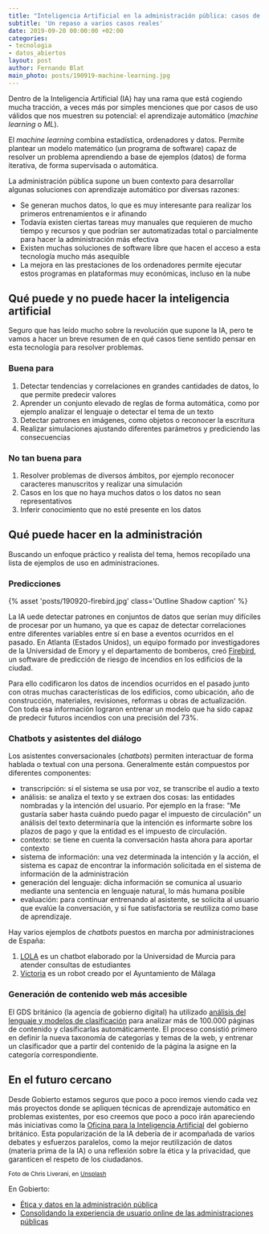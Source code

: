 ```yaml
---
title: "Inteligencia Artificial en la administración pública: casos de uso"
subtitle: 'Un repaso a varios casos reales'
date: 2019-09-20 00:00:00 +02:00
categories:
- tecnologia
- datos_abiertos
layout: post
author: Fernando Blat
main_photo: posts/190919-machine-learning.jpg
---
```


Dentro de la Inteligencia Artificial (IA) hay una rama que está cogiendo mucha tracción, a veces más por simples menciones que por casos de uso válidos que nos muestren su potencial: el aprendizaje automático (_machine learning_ o _ML_).

El _machine learning_ combina estadística, ordenadores y datos. Permite plantear un modelo matemático (un programa de software) capaz de resolver un problema aprendiendo a base de ejemplos (datos) de forma iterativa, de forma supervisada o automática.

La administración pública supone un buen contexto para desarrollar algunas soluciones con aprendizaje automático por diversas razones:

- Se generan muchos datos, lo que es muy interesante para realizar los primeros entrenamientos e ir afinando
- Todavía existen ciertas tareas muy manuales que requieren de mucho tiempo y recursos y que podrían ser automatizadas total o parcialmente para hacer la administración más efectiva
- Existen muchas soluciones de software libre que hacen el acceso a esta tecnología mucho más asequible
- La mejora en las prestaciones de los ordenadores permite ejecutar estos programas en plataformas muy económicas, incluso en la nube

## Qué puede y no puede hacer la inteligencia artificial

Seguro que has leído mucho sobre la revolución que supone la IA, pero te vamos a hacer un breve resumen de en qué casos tiene sentido pensar en esta tecnología para resolver problemas.

### Buena para

1. Detectar tendencias y correlaciones en grandes cantidades de datos, lo que permite predecir valores
2. Aprender un conjunto elevado de reglas de forma automática, como por ejemplo analizar el lenguaje o detectar el tema de un texto
3. Detectar patrones en imágenes, como objetos o reconocer la escritura
4. Realizar simulaciones ajustando diferentes parámetros y prediciendo las consecuencias

### No tan buena para

1. Resolver problemas de diversos ámbitos, por ejemplo reconocer caracteres manuscritos y realizar una simulación
2. Casos en los que no haya muchos datos o los datos no sean representativos
3. Inferir conocimiento que no esté presente en los datos

## Qué puede hacer en la administración

Buscando un enfoque práctico y realista del tema, hemos recopilado una lista de ejemplos de uso en administraciones.

### Predicciones

{% asset 'posts/190920-firebird.jpg' class='Outline Shadow caption' %}

La IA uede detectar patrones en conjuntos de datos que serían muy difíciles de procesar por un humano, ya que es capaz de detectar correlaciones entre diferentes variables entre sí en base a eventos ocurridos en el pasado. En Atlanta (Estados Unidos), un equipo formado por investigadores de la Universidad de Emory y el departamento de bomberos, creó [Firebird](http://firebird.gatech.edu/), un software de predicción de riesgo de incendios en los edificios de la ciudad.

Para ello codificaron los datos de incendios ocurridos en el pasado junto con otras muchas características de los edificios, como ubicación, año de construcción, materiales, revisiones, reformas u obras de actualización. Con toda esa información lograron entrenar un modelo que ha sido capaz de predecir futuros incendios con una precisión del 73%.


### Chatbots y asistentes del diálogo

Los asistentes conversacionales (_chatbots_) permiten interactuar de forma hablada o textual con una persona. Generalmente están compuestos por diferentes componentes:

- transcripción: si el sistema se usa por voz, se transcribe el audio a texto
- análisis: se analiza el texto y se extraen dos cosas: las entidades nombradas y la intención del usuario. Por ejemplo en la frase: "Me gustaría saber hasta cuándo puedo pagar el impuesto de circulación" un análisis del texto determinaría que la intención es informarte sobre los plazos de pago y que la entidad es el impuesto de circulación.
- contexto: se tiene en cuenta la conversación hasta ahora para aportar contexto
- sistema de información: una vez determinada la intención y la acción, el sistema es capaz de encontrar la información solicitada en el sistema de información de la administración
- generación del lenguaje: dicha información se comunica al usuario mediante una sentencia en lenguaje natural, lo más humana posible
- evaluación: para continuar entrenando al asistente, se solicita al usuario que evalúe la conversación, y si fue satisfactoria se reutiliza como base de aprendizaje.

Hay varios ejemplos de _chatbots_ puestos en marcha por administraciones de España:

1. [LOLA](https://docs.google.com/document/d/1EAWyUqTdgYAAczIFjgFOWvWKUt0xQhJheU-3wYqdSw8/edit) es un chatbot elaborado por la Universidad de Murcia para atender consultas de estudiantes
2. [Victoria](https://www.diariosur.es/malaga-capital/victoria-habla-malaga-20180824201349-nt.html) es un robot creado por el Ayuntamiento de Málaga


### Generación de contenido web más accesible

El GDS británico (la agencia de gobierno digital) ha utilizado [análisis del lenguaje y modelos de clasificación](https://www.gov.uk/government/case-studies/how-gds-used-machine-learning-to-make-govuk-more-accessible) para analizar más de 100.000 páginas de contenido y clasificarlas automáticamente. El proceso consistió primero en definir la nueva taxonomía de categorías y temas de la web, y entrenar un clasificador que a partir del contenido de la página la asigne en la categoría correspondiente.


## En el futuro cercano

Desde Gobierto estamos seguros que poco a poco iremos viendo cada vez más proyectos donde se apliquen técnicas de aprendizaje automático en problemas existentes, por eso creemos que poco a poco irán apareciendo más iniciativas como la [Oficina para la Inteligencia Artificial](https://www.gov.uk/government/organisations/office-for-artificial-intelligence) del gobierno británico. Esta popularización de la IA debería de ir acompañada de varios debates y esfuerzos paralelos, como la mejor reutilización de datos (materia prima de la IA) o una reflexión sobre la ética y la privacidad, que garanticen el respeto de los ciudadanos.


<small>Foto de Chris Liverani, en [Unsplash](https://unsplash.com/@chrisliverani?utm_source=unsplash&utm_medium=referral&utm_content=creditCopyText)</small>

<div class="separator blue short"></div>

En Gobierto:

* [Ética y datos en la administración pública](/blog/20190918-etica-y-datos.html)
* [Consolidando la experiencia de usuario online de las administraciones públicas](https://gobierto.es/blog/20170615-patrones-y-estandares-en-la-administracion.html)
